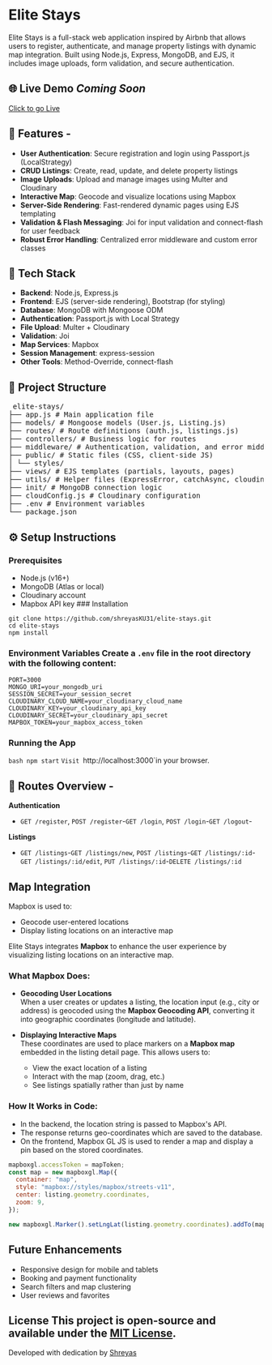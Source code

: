 ﻿# Elite Stays

Elite Stays is a full-stack web application inspired by Airbnb that allows users to register, authenticate, and manage property listings with dynamic map integration. Built using Node.js, Express, MongoDB, and EJS, it includes image uploads, form validation, and secure authentication.

## 🌐 Live Demo _Coming Soon_
[Click to go Live]((https://elite-stays.onrender.com/listings))

## 🚀 Features -

- **User Authentication**: Secure registration and login using Passport.js (LocalStrategy)
- **CRUD Listings**: Create, read, update, and delete property listings
- **Image Uploads**: Upload and manage images using Multer and Cloudinary
- **Interactive Map**: Geocode and visualize locations using Mapbox
- **Server-Side Rendering**: Fast-rendered dynamic pages using EJS templating
- **Validation & Flash Messaging**: Joi for input validation and connect-flash for user feedback
- **Robust Error Handling**: Centralized error middleware and custom error classes

## 🧰 Tech Stack

- **Backend**: Node.js, Express.js
- **Frontend**: EJS (server-side rendering), Bootstrap (for styling)
- **Database**: MongoDB with Mongoose ODM
- **Authentication**: Passport.js with Local Strategy
- **File Upload**: Multer + Cloudinary
- **Validation**: Joi
- **Map Services**: Mapbox
- **Session Management**: express-session
- **Other Tools**: Method-Override, connect-flash

## 📁 Project Structure

<pre> elite-stays/ 
├── app.js # Main application file 
├── models/ # Mongoose models (User.js, Listing.js) 
├── routes/ # Route definitions (auth.js, listings.js) 
├── controllers/ # Business logic for routes 
├── middleware/ # Authentication, validation, and error middleware 
├── public/ # Static files (CSS, client-side JS) 
│ └── styles/ 
├── views/ # EJS templates (partials, layouts, pages) 
├── utils/ # Helper files (ExpressError, catchAsync, cloudinary.js) 
├── init/ # MongoDB connection logic 
├── cloudConfig.js # Cloudinary configuration 
├── .env # Environment variables 
└── package.json </pre>

## ⚙️ Setup Instructions

### Prerequisites

- Node.js (v16+)
- MongoDB (Atlas or local)
- Cloudinary account
- Mapbox API key ### Installation

```
git clone https://github.com/shreyasKU31/elite-stays.git
cd elite-stays
npm install
```

### Environment Variables Create a `.env` file in the root directory with the following content:

```
PORT=3000
MONGO_URI=your_mongodb_uri
SESSION_SECRET=your_session_secret
CLOUDINARY_CLOUD_NAME=your_cloudinary_cloud_name CLOUDINARY_KEY=your_cloudinary_api_key
CLOUDINARY_SECRET=your_cloudinary_api_secret
MAPBOX_TOKEN=your_mapbox_access_token
```

### Running the App

`bash npm start`
`Visit `http://localhost:3000`in your browser.

## 🔗 Routes Overview -

**Authentication**

- `GET /register`, `POST /register`-`GET /login`, `POST /login`-`GET /logout`-

**Listings**

- `GET /listings`-`GET /listings/new`, `POST /listings`-`GET /listings/:id`-`GET /listings/:id/edit`, `PUT /listings/:id`-`DELETE /listings/:id`

## Map Integration

Mapbox is used to:

- Geocode user-entered locations
- Display listing locations on an interactive map

Elite Stays integrates **Mapbox** to enhance the user experience by visualizing listing locations on an interactive map.

### What Mapbox Does:

- **Geocoding User Locations**  
  When a user creates or updates a listing, the location input (e.g., city or address) is geocoded using the **Mapbox Geocoding API**, converting it into geographic coordinates (longitude and latitude).

- **Displaying Interactive Maps**  
  These coordinates are used to place markers on a **Mapbox map** embedded in the listing detail page. This allows users to:
  - View the exact location of a listing
  - Interact with the map (zoom, drag, etc.)
  - See listings spatially rather than just by name

### How It Works in Code:

- In the backend, the location string is passed to Mapbox's API.
- The response returns geo-coordinates which are saved to the database.
- On the frontend, Mapbox GL JS is used to render a map and display a pin based on the stored coordinates.

```js
mapboxgl.accessToken = mapToken;
const map = new mapboxgl.Map({
  container: "map",
  style: "mapbox://styles/mapbox/streets-v11",
  center: listing.geometry.coordinates,
  zoom: 9,
});

new mapboxgl.Marker().setLngLat(listing.geometry.coordinates).addTo(map);
```

## Future Enhancements

- Responsive design for mobile and tablets
- Booking and payment functionality
- Search filters and map clustering
- User reviews and favorites

## License This project is open-source and available under the [MIT License](LICENSE).

Developed with dedication by [Shreyas](https://github.com/shreyasKU31)

